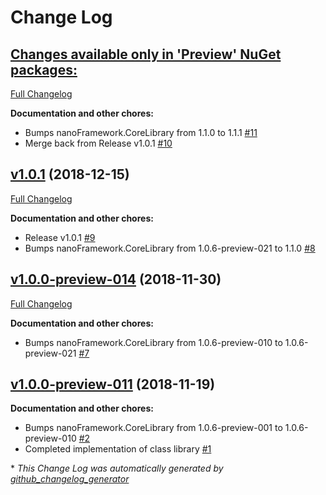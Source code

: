 # Change Log

## [**Changes available only in 'Preview' NuGet packages:**](https://github.com/nanoframework/lib-nanoFramework.Devices.OneWire/tree/HEAD)

[Full Changelog](https://github.com/nanoframework/lib-nanoFramework.Devices.OneWire/compare/v1.0.1...HEAD)

**Documentation and other chores:**

- Bumps nanoFramework.CoreLibrary from 1.1.0 to 1.1.1 [\#11](https://github.com/nanoframework/lib-nanoFramework.Devices.OneWire/pull/11)
- Merge back from Release v1.0.1 [\#10](https://github.com/nanoframework/lib-nanoFramework.Devices.OneWire/pull/10)

## [v1.0.1](https://github.com/nanoframework/lib-nanoFramework.Devices.OneWire/tree/v1.0.1) (2018-12-15)
[Full Changelog](https://github.com/nanoframework/lib-nanoFramework.Devices.OneWire/compare/v1.0.0-preview-014...v1.0.1)

**Documentation and other chores:**

- Release v1.0.1 [\#9](https://github.com/nanoframework/lib-nanoFramework.Devices.OneWire/pull/9)
- Bumps nanoFramework.CoreLibrary from 1.0.6-preview-021 to 1.1.0 [\#8](https://github.com/nanoframework/lib-nanoFramework.Devices.OneWire/pull/8)

## [v1.0.0-preview-014](https://github.com/nanoframework/lib-nanoFramework.Devices.OneWire/tree/v1.0.0-preview-014) (2018-11-30)
[Full Changelog](https://github.com/nanoframework/lib-nanoFramework.Devices.OneWire/compare/v1.0.0-preview-011...v1.0.0-preview-014)

**Documentation and other chores:**

- Bumps nanoFramework.CoreLibrary from 1.0.6-preview-010 to 1.0.6-preview-021 [\#7](https://github.com/nanoframework/lib-nanoFramework.Devices.OneWire/pull/7)

## [v1.0.0-preview-011](https://github.com/nanoframework/lib-nanoFramework.Devices.OneWire/tree/v1.0.0-preview-011) (2018-11-19)
**Documentation and other chores:**

- Bumps nanoFramework.CoreLibrary from 1.0.6-preview-001 to 1.0.6-preview-010 [\#2](https://github.com/nanoframework/lib-nanoFramework.Devices.OneWire/pull/2)
- Completed implementation of class library [\#1](https://github.com/nanoframework/lib-nanoFramework.Devices.OneWire/pull/1)



\* *This Change Log was automatically generated by [github_changelog_generator](https://github.com/skywinder/Github-Changelog-Generator)*